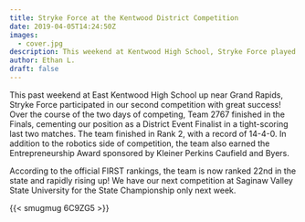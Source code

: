 ```yaml
---
title: Stryke Force at the Kentwood District Competition
date: 2019-04-05T14:24:50Z
images:
  - cover.jpg
description: This weekend at Kentwood High School, Stryke Force played in its second district competition, and competed with over 40 other teams from around the state.
author: Ethan L.
draft: false
---
```


This past weekend at East Kentwood High School up near Grand Rapids, Stryke Force participated in our second competition with great success! Over the course of the two days of competing, Team 2767 finished in the Finals, cementing our position as a District Event Finalist in a tight-scoring last two matches. The team finished in Rank 2, with a record of 14-4-0. In addition to the robotics side of competition, the team also earned the Entrepreneurship Award sponsored by Kleiner Perkins Caufield and Byers.

<!--more-->

According to the official FIRST rankings, the team is now ranked 22nd in the state and rapidly rising up! We have our next competition at Saginaw Valley State University for the State Championship only next week.

{{< smugmug 6C9ZG5 >}}
